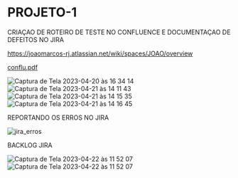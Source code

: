 # PROJETO-1
CRIAÇAO DE ROTEIRO DE TESTE NO CONFLUENCE E DOCUMENTAÇAO DE DEFEITOS NO JIRA

https://joaomarcos-rj.atlassian.net/wiki/spaces/JOAO/overview

[conflu.pdf](https://github.com/Joaomarcos1985/PROJETO-1/files/11301722/conflu.pdf)


![Captura de Tela 2023-04-20 às 16 34 14](https://user-images.githubusercontent.com/114350607/233469977-f260143e-5884-419d-8fd9-dab72a94fddf.png)
![Captura de Tela 2023-04-21 às 14 11 43](https://user-images.githubusercontent.com/114350607/233695976-86df3d3f-969a-4f87-8e7a-f3781204bf3e.png)
![Captura de Tela 2023-04-21 às 14 15 35](https://user-images.githubusercontent.com/114350607/233696414-390b9ff1-91bc-42d1-b570-415da26498dc.png)
![Captura de Tela 2023-04-21 às 14 16 45](https://user-images.githubusercontent.com/114350607/233696823-07b3d4c2-76e0-46a3-834d-107789ccd7b5.png)

REPORTANDO OS ERROS NO JIRA

![jira_erros](https://user-images.githubusercontent.com/114350607/233793930-e6ef6e0e-566f-4668-9560-28b21d3fff6f.png)

BACKLOG JIRA

![Captura de Tela 2023-04-22 às 11 52 07](https://user-images.githubusercontent.com/114350607/233791855-5e75151f-c735-475d-823d-32cd03d4278b.png)
![Captura de Tela 2023-04-22 às 11 52 07](https://user-images.githubusercontent.com/114350607/233791883-0809e970-b3f0-4713-8939-dcaee15383b3.png)

